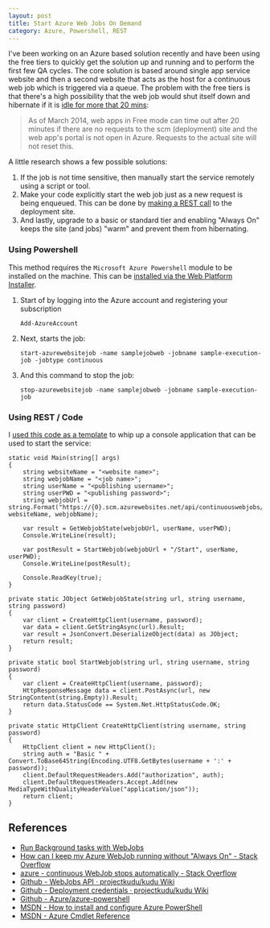 ```yaml
---
layout: post
title: Start Azure Web Jobs On Demand
category: Azure, Powershell, REST
---
```


I've been working on an Azure based solution recently and have been using the free tiers to quickly get the solution up and running and to perform the first few QA cycles. The core solution is based around single app service website and then a second website that acts as the host for a continuous web job which is triggered via a queue.
The problem with the free tiers is that there's a high possibility that the web job would shut itself down and hibernate if it is [idle for more that 20 mins](http://azure.microsoft.com/en-us/documentation/articles/web-sites-create-web-jobs/):

> As of March 2014, web apps in Free mode can time out after 20 minutes if there are no requests to the scm (deployment) site and the web app's portal is not open in Azure. Requests to the actual site will not reset this.

A little research shows a few possible solutions:

1. If the job is not time sensitive, then manually start the service remotely using a script or tool. 
2. Make your code explicitly start the web job just as a new request is being enqueued. This can be done by [making a REST call](https://github.com/projectkudu/kudu/wiki/WebJobs-API) to the deployment site.
3. And lastly, upgrade to a basic or standard tier and enabling "Always On" keeps the site (and jobs) "warm" and prevent them from hibernating.

<!--excerpt-->

### Using Powershell

This method requires the `Microsoft Azure Powershell` module to be installed on the machine. This can be [installed via the Web Platform Installer](http://azure.microsoft.com/en-us/documentation/articles/powershell-install-configure/).

1. Start of by logging into the Azure account and registering your subscription 
	
	`Add-AzureAccount`

2. Next, starts the job: 

	`start-azurewebsitejob -name samplejobweb -jobname sample-execution-job -jobtype continuous`
	
3. And this command to stop the job: 
	
	`stop-azurewebsitejob -name samplejobweb -jobname sample-execution-job`

### Using REST / Code

I [used this code as a template](http://stackoverflow.com/questions/28904186/how-can-i-keep-my-azure-webjob-running-without-always-on/28923039#28923039)  to whip up a console application that can be used to start the service:

	static void Main(string[] args)
	{
	    string websiteName = "<website name>";
	    string webjobName = "<job name>";
	    string userName = "<publishing username>";
	    string userPWD = "<publishing password>";
	    string webjobUrl = string.Format("https://{0}.scm.azurewebsites.net/api/continuouswebjobs/{1}", websiteName, webjobName);
	
	    var result = GetWebjobState(webjobUrl, userName, userPWD);
	    Console.WriteLine(result);
	
	    var postResult = StartWebjob(webjobUrl + "/Start", userName, userPWD);
	    Console.WriteLine(postResult);
	    
	    Console.ReadKey(true);
	}
	
	private static JObject GetWebjobState(string url, string username, string password)
	{
	    var client = CreateHttpClient(username, password);
	    var data = client.GetStringAsync(url).Result;
	    var result = JsonConvert.DeserializeObject(data) as JObject;
	    return result;
	}
	
	private static bool StartWebjob(string url, string username, string password)
	{
	    var client = CreateHttpClient(username, password);
	    HttpResponseMessage data = client.PostAsync(url, new StringContent(string.Empty)).Result;
	    return data.StatusCode == System.Net.HttpStatusCode.OK;
	}
	
	private static HttpClient CreateHttpClient(string username, string password)
	{
	    HttpClient client = new HttpClient();
	    string auth = "Basic " + Convert.ToBase64String(Encoding.UTF8.GetBytes(username + ':' + password));
	    client.DefaultRequestHeaders.Add("authorization", auth);
	    client.DefaultRequestHeaders.Accept.Add(new MediaTypeWithQualityHeaderValue("application/json"));
	    return client;
	}

## References
- [Run Background tasks with WebJobs](http://azure.microsoft.com/en-us/documentation/articles/web-sites-create-web-jobs/)
- [How can I keep my Azure WebJob running without "Always On" - Stack Overflow](http://stackoverflow.com/questions/28904186/how-can-i-keep-my-azure-webjob-running-without-always-on/28923039#28923039)
- [azure - continuous WebJob stops automatically - Stack Overflow](http://stackoverflow.com/questions/28502696/continuous-webjob-stops-automatically)
- [Github  - WebJobs API · projectkudu/kudu Wiki](https://github.com/projectkudu/kudu/wiki/WebJobs-API)
- [Github - Deployment credentials · projectkudu/kudu Wiki](https://github.com/projectkudu/kudu/wiki/Deployment-credentials)
- [Github - Azure/azure-powershell](https://github.com/Azure/azure-powershell)
- [MSDN - How to install and configure Azure PowerShell](http://azure.microsoft.com/en-us/documentation/articles/powershell-install-configure/)
- [MSDN - Azure Cmdlet Reference](https://msdn.microsoft.com/library/azure/jj554330.aspx)
 

